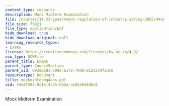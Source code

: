 ```yaml
---
content_type: resource
description: Mock Midterm Examination
file: /courses/14-23-government-regulation-of-industry-spring-2003/44a8f3940c154c35db5aac85e0d8d6c8_mockmidtermq4ans.pdf
file_size: 79821
file_type: application/pdf
hide_download: true
hide_download_original: null
learning_resource_types:
- Exams
license: https://creativecommons.org/licenses/by-nc-sa/4.0/
ocw_type: OCWFile
parent_title: Exams
parent_type: CourseSection
parent_uid: b93e5ad1-5992-6175-70d0-0125234f23c0
resourcetype: Document
title: mockmidtermq4ans.pdf
uid: 44a8f394-0c15-4c35-db5a-ac85e0d8d6c8
---
```

Mock Midterm Examination